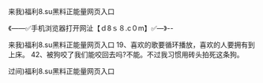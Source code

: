 来我)福利8.su黑料正能量网页入口

《——✅手机浏览器打开网沚【ｄ8ｓ８.c０m】✅—》--

来我)福利8.su黑料正能量网页入口	19、喜欢的歌要循环播放，喜欢的人要拥有到上床。
	42、被狗咬了我们能咬回去吗?不能。不过我习惯用砖头拍死这条狗。





过间)福利8.su黑料正能量网页入口

